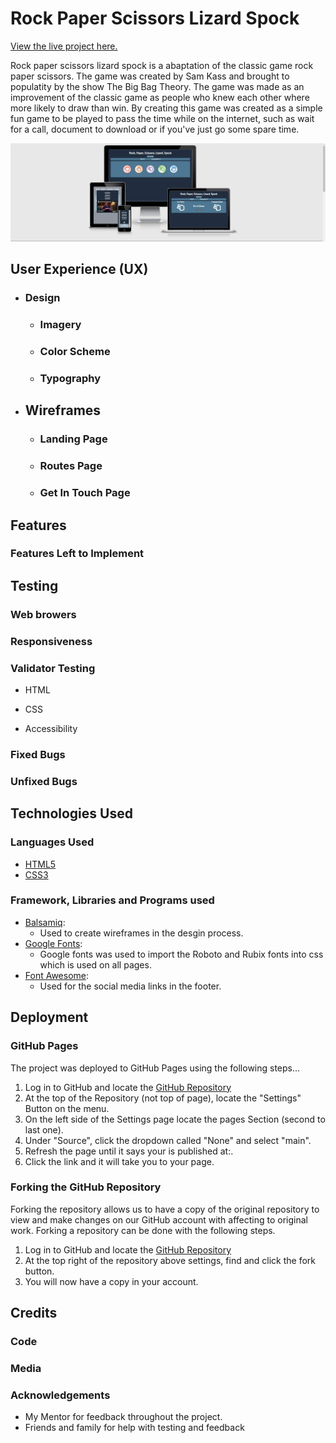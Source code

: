 # Rock Paper Scissors Lizard Spock

[View the live project here.](https://will23jd.github.io/rock-paper-scissors-lizard-spock/)

Rock paper scissors lizard spock is a abaptation of the classic game rock paper scissors. The game was created by Sam Kass and brought to populatity by the show The Big Bag Theory. The game was made as an improvement of the classic game as people who knew each other where more likely to draw than win. By creating this game was created as a simple fun game to be played to pass the time while on the internet, such as wait for a call, document to download or if you've just go some spare time. 

![View of website on different screen sizes.](assets/images/am-i-res.png)

## User Experience (UX)

* ### Design 

    * ### Imagery 


    * ### Color Scheme


    * ### Typography 

* ## Wireframes 

    * ### Landing Page 

    * ### Routes Page

    * ### Get In Touch Page

## Features

###  Features Left to Implement

## Testing

### Web browers

### Responsiveness

### Validator Testing

* HTML

* CSS

* Accessibility

### Fixed Bugs 

### Unfixed Bugs

## Technologies Used

### Languages Used

* [HTML5](https://en.wikipedia.org/wiki/HTML5)
* [CSS3](https://en.wikipedia.org/wiki/CSS)

### Framework, Libraries and Programs used

* [Balsamiq](https://balsamiq.com/wireframes/):
    * Used to create wireframes in the desgin process.
* [Google Fonts](https://fonts.google.com/):
    * Google fonts was used to import the Roboto and Rubix fonts into css which is used on all pages.
* [Font Awesome](https://fontawesome.com/):
    * Used for the social media links in the footer.

## Deployment

### GitHub Pages

The project was deployed to GitHub Pages using the following steps...

1. Log in to GitHub and locate the [GitHub Repository](https://github.com/)
2. At the top of the Repository (not top of page), locate the "Settings" Button on the menu.
3. On the left side of the Settings page locate the pages Section (second to last one).
4. Under "Source", click the dropdown called "None" and select "main".
5. Refresh the page until it says your is published at:.
6. Click the link and it will take you to your page.

### Forking the GitHub Repository

Forking the repository allows us to have a copy of the original repository to view and make changes on our GitHub account with affecting to original work. Forking a repository can be done with the following steps.

1. Log in to GitHub and locate the [GitHub Repository](https://github.com/)
2. At the top right of the repository above settings, find and click the fork button. 
3. You will now have a copy in your account.

## Credits

### Code 

### Media

### Acknowledgements

* My Mentor for feedback throughout the project.
* Friends and family for help with testing and feedback